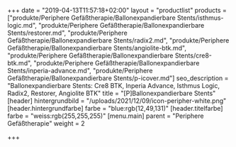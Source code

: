 +++
date = "2019-04-13T11:57:18+02:00"
layout = "productlist"
products = ["produkte/Periphere Gefäßtherapie/Ballonexpandierbare Stents/isthmus-logic.md", "produkte/Periphere Gefäßtherapie/Ballonexpandierbare Stents/restorer.md", "produkte/Periphere Gefäßtherapie/Ballonexpandierbare Stents/radix2.md", "produkte/Periphere Gefäßtherapie/Ballonexpandierbare Stents/angiolite-btk.md", "produkte/Periphere Gefäßtherapie/Ballonexpandierbare Stents/cre8-btk.md", "produkte/Periphere Gefäßtherapie/Ballonexpandierbare Stents/inperia-advance.md", "produkte/Periphere Gefäßtherapie/Ballonexpandierbare Stents/p-icover.md"]
seo_description = "Ballonexpandierbare Stents: Cre8 BTK, Inperia Advance, Isthmus Logic, Radix2, Restorer, Angiolite BTK"
title = "[P]Ballonexpandierbare Stents"
[header]
hintergrundbild = "/uploads/2021/12/09/icon-peripher-white.png"
[header.hintergrundfarbe]
farbe = "blue:rgb(12,49,131)"
[header.titelfarbe]
farbe = "weiss:rgb(255,255,255)"
[menu.main]
parent = "Periphere Gefäßtherapie"
weight = 2

+++

